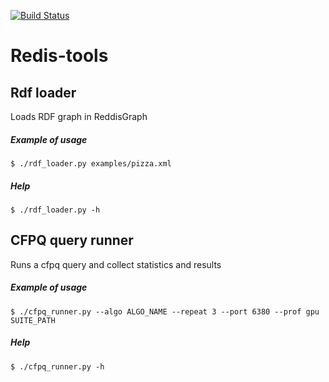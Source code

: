 [![Build Status](https://travis-ci.org/akhoroshev/redis-tools.svg?branch=master)](https://travis-ci.org/akhoroshev/redis-tools)

# Redis-tools
## Rdf loader

Loads RDF graph in ReddisGraph

##### Example of usage

``` 
$ ./rdf_loader.py examples/pizza.xml
```

##### Help 

``` 
$ ./rdf_loader.py -h 
```

## CFPQ query runner

Runs a cfpq query and collect statistics and results

##### Example of usage

``` 
$ ./cfpq_runner.py --algo ALGO_NAME --repeat 3 --port 6380 --prof gpu SUITE_PATH
```
##### Help 

``` 
$ ./cfpq_runner.py -h 
```